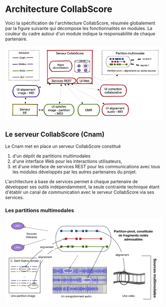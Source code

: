 # Architecture CollabScore

Voici la spécification de l'architecture CollabScore, résumée globalement par la figure suivante qui décompose les fonctionnalités en modules. La couleur du cadre autour d'un module indique la responsabilité de chaque partenaire.

![Architecture CollabScore](/figures/architecture.png)

## Le serveur CollabScore (Cnam)

Le Cnam met en place un serveur CollabScore constitué

 1. d'un dépôt de partitions multimodales
 2. d'une interface Web pour les interactions utilisateurs, 
 3.  et d'une interface de services REST pour les communications avec tous les modules développés par les autres partenaires du projet.

L'architecture à base de services permet à chaque partenaire de développer ses outils indépendamment, la seule contrainte technique étant
d'établir un canal de communication avec le serveur CollabScore via ses services.

### Les partitions multimodales

![Partition multimodale](/figures/partitionMM.png)
